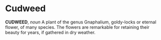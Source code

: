 # Cudweed

**CUDWEED**, _noun_ A plant of the genus Gnaphalium, goldy-locks or eternal flower, of many species. The flowers are remarkable for retaining their beauty for years, if gathered in dry weather.